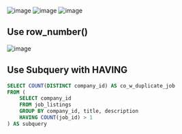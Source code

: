 ![image](https://github.com/htta17/leetcode/assets/12803690/1f9358e4-0320-4f6a-8915-253fd0399c56)
![image](https://github.com/htta17/leetcode/assets/12803690/1c270b3b-a790-4e9d-97be-71443a3a40eb)
![image](https://github.com/htta17/leetcode/assets/12803690/ed2ddd6b-5611-403c-a922-32fa75a6f939)
## Use row_number()
![image](https://github.com/htta17/leetcode/assets/12803690/44f4c226-3cc1-47af-8c57-27e27c6ddd1c)
## Use Subquery with HAVING
```SQL
SELECT COUNT(DISTINCT company_id) AS co_w_duplicate_job
FROM (
    SELECT company_id
    FROM job_listings
    GROUP BY company_id, title, description
    HAVING COUNT(job_id) > 1
) AS subquery
```

